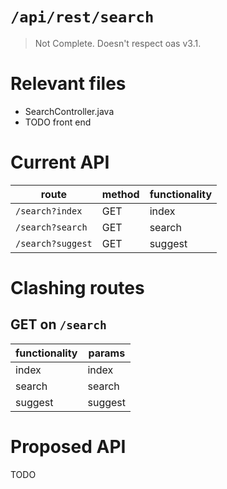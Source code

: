 # `/api/rest/search`
> Not Complete.
> Doesn't respect oas v3.1.

# Relevant files
- SearchController.java
- TODO front end

# Current API
|route|method|functionality|
|-|-|-|
|`/search?index`|GET|index|
|`/search?search`|GET|search|
|`/search?suggest`|GET|suggest|

# Clashing routes

## GET on `/search`
|functionality|params|
|-|-|
|index|index|
|search|search|
|suggest|suggest|

# Proposed API
TODO